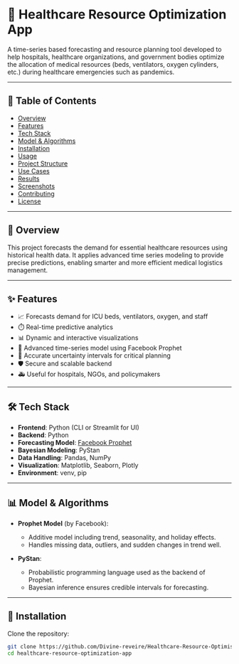 
# 🏥 Healthcare Resource Optimization App

A time-series based forecasting and resource planning tool developed to help hospitals, healthcare organizations, and government bodies optimize the allocation of medical resources (beds, ventilators, oxygen cylinders, etc.) during healthcare emergencies such as pandemics.

---

## 📌 Table of Contents

- [Overview](#overview)
- [Features](#features)
- [Tech Stack](#tech-stack)
- [Model & Algorithms](#model--algorithms)
- [Installation](#installation)
- [Usage](#usage)
- [Project Structure](#project-structure)
- [Use Cases](#use-cases)
- [Results](#results)
- [Screenshots](#screenshots)
- [Contributing](#contributing)
- [License](#license)

---

## 🧠 Overview

This project forecasts the demand for essential healthcare resources using historical health data. It applies advanced time series modeling to provide precise predictions, enabling smarter and more efficient medical logistics management.

---

## ✨ Features

- 📈 Forecasts demand for ICU beds, ventilators, oxygen, and staff
- ⏱️ Real-time predictive analytics
- 📊 Dynamic and interactive visualizations
- 🧠 Advanced time-series model using Facebook Prophet
- 🧪 Accurate uncertainty intervals for critical planning
- 🛡️ Secure and scalable backend
- 🚑 Useful for hospitals, NGOs, and policymakers

---

## 🛠️ Tech Stack

- **Frontend**: Python (CLI or Streamlit for UI)
- **Backend**: Python
- **Forecasting Model**: [Facebook Prophet](https://facebook.github.io/prophet/)
- **Bayesian Modeling**: PyStan
- **Data Handling**: Pandas, NumPy
- **Visualization**: Matplotlib, Seaborn, Plotly
- **Environment**: venv, pip

---

## 📊 Model & Algorithms

- **Prophet Model** (by Facebook):
  - Additive model including trend, seasonality, and holiday effects.
  - Handles missing data, outliers, and sudden changes in trend well.

- **PyStan**:
  - Probabilistic programming language used as the backend of Prophet.
  - Bayesian inference ensures credible intervals for forecasting.

---

## 🚀 Installation

Clone the repository:

```bash
git clone https://github.com/Divine-reveire/Healthcare-Resource-Optimisation-App.git
cd healthcare-resource-optimization-app
